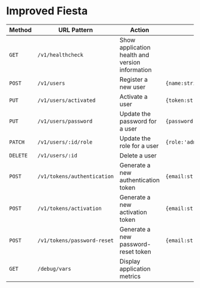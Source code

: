 # Improved Fiesta

| Method   | URL Pattern                 | Action                                          | Body                                         |
| -------- | --------------------------- | ----------------------------------------------- | -------------------------------------------- |
| `GET`    | `/v1/healthcheck`           | Show application health and version information |                                              |
| `POST`   | `/v1/users`                 | Register a new user                             | `{name:string,email:string,password:string}` |
| `PUT`    | `/v1/users/activated`       | Activate a user                                 | `{token:string}`                             |
| `PUT`    | `/v1/users/password`        | Update the password for a user                  | `{password:string,token:string}`             |
| `PATCH`  | `/v1/users/:id/role`        | Update the role for a user                      | `{role:'admin'/'user'}`                      |
| `DELETE` | `/v1/users/:id`             | Delete a user                                   |                                              |
| `POST`   | `/v1/tokens/authentication` | Generate a new authentication token             | `{email:string,password:string}`             |
| `POST`   | `/v1/tokens/activation`     | Generate a new activation token                 | `{email:string}`                             |
| `POST`   | `/v1/tokens/password-reset` | Generate a new password-reset token             | `{email:string}`                             |
| `GET`    | `/debug/vars`               | Display application metrics                     |                                              |
